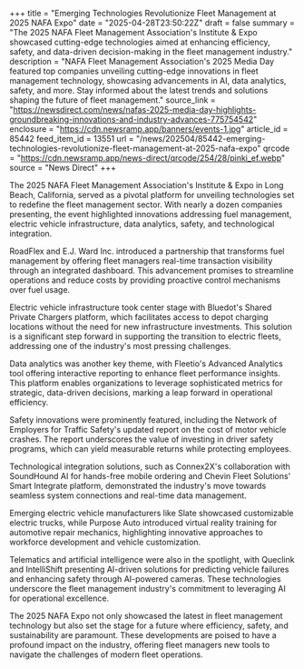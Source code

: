 +++
title = "Emerging Technologies Revolutionize Fleet Management at 2025 NAFA Expo"
date = "2025-04-28T23:50:22Z"
draft = false
summary = "The 2025 NAFA Fleet Management Association's Institute & Expo showcased cutting-edge technologies aimed at enhancing efficiency, safety, and data-driven decision-making in the fleet management industry."
description = "NAFA Fleet Management Association's 2025 Media Day featured top companies unveiling cutting-edge innovations in fleet management technology, showcasing advancements in AI, data analytics, safety, and more. Stay informed about the latest trends and solutions shaping the future of fleet management."
source_link = "https://newsdirect.com/news/nafas-2025-media-day-highlights-groundbreaking-innovations-and-industry-advances-775754542"
enclosure = "https://cdn.newsramp.app/banners/events-1.jpg"
article_id = 85442
feed_item_id = 13551
url = "/news/202504/85442-emerging-technologies-revolutionize-fleet-management-at-2025-nafa-expo"
qrcode = "https://cdn.newsramp.app/news-direct/qrcode/254/28/pinki_ef.webp"
source = "News Direct"
+++

<p>The 2025 NAFA Fleet Management Association's Institute & Expo in Long Beach, California, served as a pivotal platform for unveiling technologies set to redefine the fleet management sector. With nearly a dozen companies presenting, the event highlighted innovations addressing fuel management, electric vehicle infrastructure, data analytics, safety, and technological integration.</p><p>RoadFlex and E.J. Ward Inc. introduced a partnership that transforms fuel management by offering fleet managers real-time transaction visibility through an integrated dashboard. This advancement promises to streamline operations and reduce costs by providing proactive control mechanisms over fuel usage.</p><p>Electric vehicle infrastructure took center stage with Bluedot's Shared Private Chargers platform, which facilitates access to depot charging locations without the need for new infrastructure investments. This solution is a significant step forward in supporting the transition to electric fleets, addressing one of the industry's most pressing challenges.</p><p>Data analytics was another key theme, with Fleetio's Advanced Analytics tool offering interactive reporting to enhance fleet performance insights. This platform enables organizations to leverage sophisticated metrics for strategic, data-driven decisions, marking a leap forward in operational efficiency.</p><p>Safety innovations were prominently featured, including the Network of Employers for Traffic Safety's updated report on the cost of motor vehicle crashes. The report underscores the value of investing in driver safety programs, which can yield measurable returns while protecting employees.</p><p>Technological integration solutions, such as Connex2X's collaboration with SoundHound AI for hands-free mobile ordering and Chevin Fleet Solutions' Smart Integrate platform, demonstrated the industry's move towards seamless system connections and real-time data management.</p><p>Emerging electric vehicle manufacturers like Slate showcased customizable electric trucks, while Purpose Auto introduced virtual reality training for automotive repair mechanics, highlighting innovative approaches to workforce development and vehicle customization.</p><p>Telematics and artificial intelligence were also in the spotlight, with Queclink and IntelliShift presenting AI-driven solutions for predicting vehicle failures and enhancing safety through AI-powered cameras. These technologies underscore the fleet management industry's commitment to leveraging AI for operational excellence.</p><p>The 2025 NAFA Expo not only showcased the latest in fleet management technology but also set the stage for a future where efficiency, safety, and sustainability are paramount. These developments are poised to have a profound impact on the industry, offering fleet managers new tools to navigate the challenges of modern fleet operations.</p>